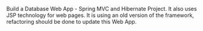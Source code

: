 Build a Database Web App - Spring MVC and Hibernate Project. It also uses JSP technology for web pages.
It is using an old version of the framework, refactoring should be done to update this Web App.
